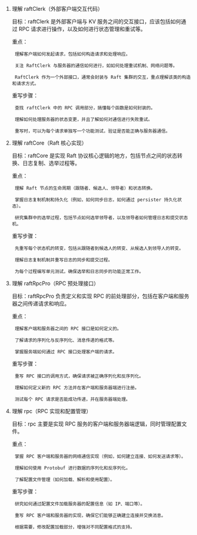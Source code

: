 1. 理解 raftClerk（外部客户端交互代码）

    目标：raftClerk 是外部客户端与 KV 服务之间的交互接口，应该包括如何通过 RPC 请求进行操作，以及如何进行状态管理和重试等。

    重点：

        理解客户端如何发起请求，包括如何构造请求和处理响应。

        关注 RaftClerk 与服务器的通信如何进行，如如何处理重试机制、网络问题等。

        RaftClerk 作为一个外部接口，通常会封装与 Raft 集群的交互，重点理解该类的构造和请求方式。

    重写步骤：

        查找 raftClerk 中的 RPC 调用部分，搞懂每个函数是如何封装的。

        理解如何处理服务器的状态变更，并且了解如何对通信进行失败重试。

        重写时，可以为每个请求单独写一个功能测试，验证是否能正确与服务器通信。

2. 理解 raftCore（Raft 核心实现）

    目标：raftCore 是实现 Raft 协议核心逻辑的地方，包括节点之间的状态转换、日志复制、选举过程等。

    重点：

        理解 Raft 节点的生命周期（跟随者、候选人、领导者）和状态转换。

        掌握日志复制机制和持久化（例如，如何同步日志，如何通过 persister 持久化状态）。

        研究集群中的选举过程，包括节点如何选举领导者，以及领导者如何管理日志和提交状态机。

    重写步骤：

        先重写每个状态机的转变，包括从跟随者到候选人的转变、从候选人到领导人的转变。

        理解日志复制机制并重写日志的同步和提交过程。

        为每个过程编写单元测试，确保选举和日志同步的功能正常工作。

3. 理解 raftRpcPro（RPC 预处理接口）

    目标：raftRpcPro 负责定义和实现 RPC 的前处理部分，包括在客户端和服务器之间传递请求和响应。

    重点：

        理解客户端和服务器之间的 RPC 接口是如何定义的。

        了解请求的序列化与反序列化、消息传递的格式等。

        掌握服务端如何通过 RPC 接口处理客户端的请求。

    重写步骤：

        重写 RPC 接口的调用方式，确保请求被正确序列化和反序列化。

        理解如何定义新的 RPC 方法并在客户端和服务器端进行注册。

        测试每个 RPC 请求是否能成功传递，并在服务器端处理。

4. 理解 rpc（RPC 实现和配置管理）

    目标：rpc 主要是实现 RPC 服务的客户端和服务器端逻辑，同时管理配置文件。

    重点：

        掌握 RPC 客户端和服务器的网络通信实现（例如，如何建立连接、如何发送请求等）。

        理解如何使用 Protobuf 进行数据的序列化和反序列化。

        了解配置文件管理（如何加载、解析和使用配置）。

    重写步骤：

        研究如何通过配置文件加载服务器的配置信息（如 IP、端口等）。

        重写 RPC 客户端和服务器的实现，确保它们能够正确建立连接并交换消息。

        根据需要，修改配置加载部分，增强对不同配置格式的支持。